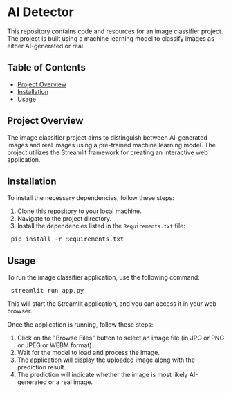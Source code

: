 # AI Detector

This repository contains code and resources for an image classifier project. The project is built using a machine learning model to classify images as either AI-generated or real.

## Table of Contents

- [Project Overview](#project-overview)
- [Installation](#installation)
- [Usage](#usage)

## Project Overview

The image classifier project aims to distinguish between AI-generated images and real images using a pre-trained machine learning model. The project utilizes the Streamlit framework for creating an interactive web application.

## Installation

To install the necessary dependencies, follow these steps:

1. Clone this repository to your local machine.
2. Navigate to the project directory.
3. Install the dependencies listed in the `Requirements.txt` file:

<pre> pip install -r Requirements.txt </pre>


## Usage

To run the image classifier application, use the following command:

<pre> streamlit run app.py </pre>


This will start the Streamlit application, and you can access it in your web browser.

Once the application is running, follow these steps:

1. Click on the "Browse Files" button to select an image file (in JPG or PNG or JPEG or WEBM format).
2. Wait for the model to load and process the image.
3. The application will display the uploaded image along with the prediction result.
4. The prediction will indicate whether the image is most likely AI-generated or a real image.

